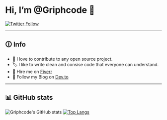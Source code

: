 # Hi, I’m @Griphcode 👋 
 
 [![Twitter Follow](https://img.shields.io/twitter/follow/griphcode?color=1DA1F2&logo=twitter&style=for-the-badge)](https://twitter.com/intent/follow?original_referer=https%3A%2F%2Fgithub.com%2Fgriphcode&screen_name=griphcode)

--------
## 🛈 Info
- 🍵 I love to contribute to any open source project.
- 🏷️ I like to write clean and consise code that everyone can understand.
- 💸 Hire me on [Fiverr](https://www.fiverr.com/griphcode)
- 📝 Follow my Blog on [Dev.to](https://dev.to/griphcode)
--------
## 📊 GitHub stats 
![Griphcode's GitHub stats](https://github-readme-stats.vercel.app/api?username=griphcode&show_icons=true) [![Top Langs](https://github-readme-stats.vercel.app/api/top-langs/?username=griphcode&layout=compact)](https://github.com/griphcode/github-readme-stats) 


